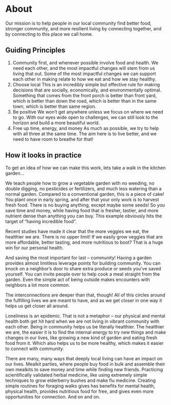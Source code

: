 # About

Our mission is to help people in our local community find better food, stronger community, and more resilient living by connecting together, and by connecting to this place we call home.

## Guiding Principles

1. Community first, and whenever possible involve food and health.
   We need each other, and the most impactful changes will stem from us living that out. Some of the most impactful changes we can support each other in making relate to how we eat and how we stay healthy.
2. Choose local
   This is an incredibly simple but effective rule for making decisions that are socially, economically, and environmentally optimal. Something that comes from the front porch is better than front yard, which is better than down the road, which is better than in the same town, which is better than same region.
3. Be positive
   We won’t get anywhere unless we focus on where we need to go. With our eyes wide open to challenges, we can still look to the horizon and build a more beautiful world.
4. Free up time, energy, and money
   As much as possible, we try to help with all three at the same time. The aim here is to live better, and we need to have room to breathe for that!

## How it looks in practice

To get an idea of how we can make this work, lets take a walk in the kitchen garden…

We teach people how to grow a vegetable garden with no weeding, no double digging, no pesticides or fertilizers, and much less watering than a normal garden. Compared to a conventional garden, this is a piece of cake! You plant once in early spring, and after that your only work is to harvest fresh food. There is no buying anything, except maybe some seeds! So you save time and money, while having food that is fresher, tastier, and more nutrient dense than anything you can buy. This example obviously hits the target of “having incredible food”.

Recent studies have made it clear that the more veggies we eat, the healthier we are. There is no upper limit! If we easily grow veggies that are more affordable, better tasting, and more nutritious to boot? That is a huge win for our personal health.

And saving the most important for last – community! Having a garden provides almost limitless leverage points for building community. You can knock on a neighbor’s door to share extra produce or seeds you’ve saved yourself. You can invite people over to help cook a meal straight from the garden. Even the simple act of being outside makes encounters with neighbors a lot more common.

The interconnections are deeper than that, though! All of this circles around the fulfilling lives we are meant to have, and as we get closer in one way it helps us get closer all around.

Loneliness is an epidemic. That is not a metaphor – our physical and mental health both get hit hard when we are not living in vibrant community with each other. Being in community helps us be literally healthier. The healthier we are, the easier it is to find the internal energy to try new things and make changes in our lives, like growing a new kind of garden and eating fresh food from it. Which also helps us to be more healthy, which makes it easier to connect with community.

There are many, many ways that deeply local living can have an impact on our lives. Mealkit parties, where people buy food in bulk and assemble their own mealkits to save money and time while finding new friends. Practicing scientifically validated herbal medicine, like using extremely simple techniques to grow elderberry bushes and make flu medicine. Creating simple routines for foraging walks gives has benefits for mental health, physical health, provides nutritious food for free, and gives even more opportunities for connection. And on and on.